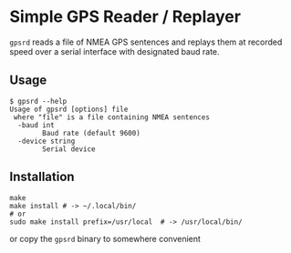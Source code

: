# Simple GPS Reader / Replayer

`gpsrd` reads a file of NMEA GPS sentences and replays them at recorded speed over a serial interface with designated baud rate.

## Usage

```
$ gpsrd --help
Usage of gpsrd [options] file
 where "file" is a file containing NMEA sentences
  -baud int
    	Baud rate (default 9600)
  -device string
    	Serial device
```

## Installation

```
make
make install # -> ~/.local/bin/
# or
sudo make install prefix=/usr/local  # -> /usr/local/bin/
```

or copy the `gpsrd` binary to somewhere convenient
